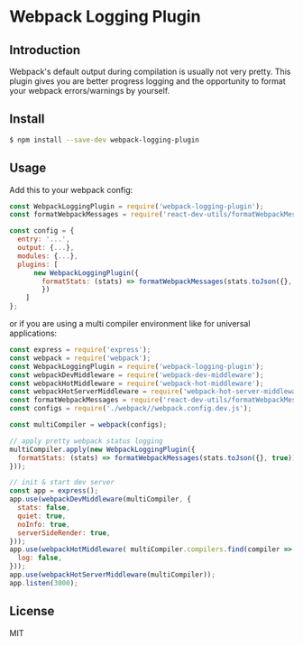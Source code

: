 # Webpack Logging Plugin

## Introduction

Webpack's default output during compilation is usually not very pretty. This plugin gives you are better progress 
logging and the opportunity to format your webpack errors/warnings by yourself.


## Install

```bash
$ npm install --save-dev webpack-logging-plugin
```

## Usage

Add this to your webpack config:

```js
const WebpackLoggingPlugin = require('webpack-logging-plugin');
const formatWebpackMessages = require('react-dev-utils/formatWebpackMessages');

const config = {
  entry: '...',
  output: {...},
  modules: {...},
  plugins: [
	  new WebpackLoggingPlugin({
	    formatStats: (stats) => formatWebpackMessages(stats.toJson({}, true))
		})
	]
};
```

or if you are using a multi compiler environment like for universal applications:
 
```js
const express = require('express');
const webpack = require('webpack');
const WebpackLoggingPlugin = require('webpack-logging-plugin');
const webpackDevMiddleware = require('webpack-dev-middleware');
const webpackHotMiddleware = require('webpack-hot-middleware');
const webpackHotServerMiddleware = require('webpack-hot-server-middleware');
const formatWebpackMessages = require('react-dev-utils/formatWebpackMessages');
const configs = require('./webpack//webpack.config.dev.js');

const multiCompiler = webpack(configs);

// apply pretty webpack status logging
multiCompiler.apply(new WebpackLoggingPlugin({
  formatStats: (stats) => formatWebpackMessages(stats.toJson({}, true))
}));

// init & start dev server
const app = express();
app.use(webpackDevMiddleware(multiCompiler, {
  stats: false,
  quiet: true,
  noInfo: true,
  serverSideRender: true,
}));
app.use(webpackHotMiddleware( multiCompiler.compilers.find(compiler => compiler.name === 'client'), {
  log: false,
}));
app.use(webpackHotServerMiddleware(multiCompiler));
app.listen(3000);
```


## License

MIT
